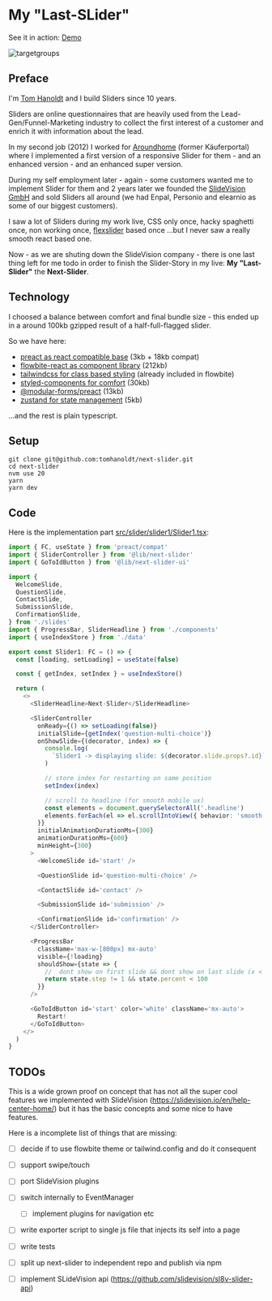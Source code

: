 # My "Last-SLider"

See it in action: [Demo](https://tomhanoldt.github.io/next-slider/)

![targetgroups](https://github.com/slidevision/sl8v-slider-api/blob/master/docs/targetgroups.png)

## Preface
I'm [Tom Hanoldt](https://www.tomhanoldt.info) and I build Sliders since 10 years.

Sliders are online questionnaires that are heavily used from the Lead-Gen/Funnel-Marketing industry to collect the first interest of a customer and enrich it with information about the lead.

In my second job (2012) I worked for [Aroundhome](https://www.aroundhome.com) (former Käuferportal) where I implemented a first version of a responsive Slider for them - and an enhanced version - and an enhanced super version.

During my self employment later - again - some customers wanted me to implement Slider for them and 2 years later we founded the [SlideVision GmbH](https://slidevision.io/) and sold Sliders all around (we had Enpal, Personio and elearnio as some of our biggest customers).

I saw a lot of Sliders during my work live, CSS only once, hacky spaghetti once, non working once, [flexslider](http://flexslider.woothemes.com/) based once ...but I never saw a really smooth react based one.

Now - as we are shuting down the SlideVision company - there is one last thing left for me todo in order to finish the Slider-Story in my live: **My "Last-Slider"** the **Next-Slider**.

## Technology
I choosed a balance between comfort and final bundle size - this ended up in a around 100kb gzipped result of a half-full-flagged slider.

So we have here:
  - [preact as react compatible base](https://preactjs.com/) (3kb + 18kb compat)
  - [flowbite-react as component library](https://www.flowbite-react.com/) (212kb)
  - [tailwindcss for class based styling](https://tailwindcss.com/) (already included in flowbite)
  - [styled-components for comfort](https://styled-components.com/) (30kb)
  - [@modular-forms/preact](https://github.com/fabian-hiller/modular-forms) (13kb)
  - [zustand for state management](https://github.com/pmndrs/zustand) (5kb)

...and the rest is plain typescript.

## Setup
```
git clone git@github.com:tomhanoldt/next-slider.git
cd next-slider
nvm use 20
yarn
yarn dev
```

## Code
Here is the implementation part [src/slider/slider1/Slider1.tsx](./src/slider/slider1/Slider1.tsx):

```typescript
import { FC, useState } from 'preact/compat'
import { SliderController } from '@lib/next-slider'
import { GoToIdButton } from '@lib/next-slider-ui'

import {
  WelcomeSlide,
  QuestionSlide,
  ContactSlide,
  SubmissionSlide,
  ConfirmationSlide,
} from './slides'
import { ProgressBar, SliderHeadline } from './components'
import { useIndexStore } from './data'

export const Slider1: FC = () => {
  const [loading, setLoading] = useState(false)

  const { getIndex, setIndex } = useIndexStore()

  return (
    <>
      <SliderHeadline>Next-Slider</SliderHeadline>

      <SliderController
        onReady={() => setLoading(false)}
        initialSlide={getIndex('question-multi-choice')}
        onShowSlide={(decorator, index) => {
          console.log(
            `Slider1 -> displaying slide: ${decorator.slide.props?.id}`,
          )

          // store index for restarting on same position
          setIndex(index)

          // scroll to headline (for smooth mobile ux)
          const elements = document.querySelectorAll('.headline')
          elements.forEach(el => el.scrollIntoView({ behavior: 'smooth' }))
        }}
        initialAnimationDurationMs={300}
        animationDurationMs={600}
        minHeight={300}
      >
        <WelcomeSlide id='start' />

        <QuestionSlide id='question-multi-choice' />

        <ContactSlide id='contact' />

        <SubmissionSlide id='submission' />

        <ConfirmationSlide id='confirmation' />
      </SliderController>

      <ProgressBar
        className='max-w-[800px] mx-auto'
        visible={!loading}
        shouldShow={state => {
          //  dont show on first slide && dont show on last slide (x < 100%)
          return state.step != 1 && state.percent < 100
        }}
      />

      <GoToIdButton id='start' color='white' className='mx-auto'>
        Restart!
      </GoToIdButton>
    </>
  )
}
```

## TODOs
This is a wide grown proof on concept that has not all the super cool features we implemented with SlideVision (https://slidevision.io/en/help-center-home/) but it has the basic concepts and some nice to have features.

Here is a incomplete list of things that are missing:
  * [ ] decide if to use flowbite theme or tailwind.config and do it consequent
  * [ ] support swipe/touch
  * [ ] port SlideVision plugins
  * [ ] switch internally to EventManager
    * [ ] implement plugins for navigation etc
  * [ ] write exporter script to single js file that injects its self into a page
  * [ ] write tests
  * [ ] split up next-slider to independent repo and publish via npm
  * [ ] implement SLideVision api (https://github.com/slidevision/sl8v-slider-api)


